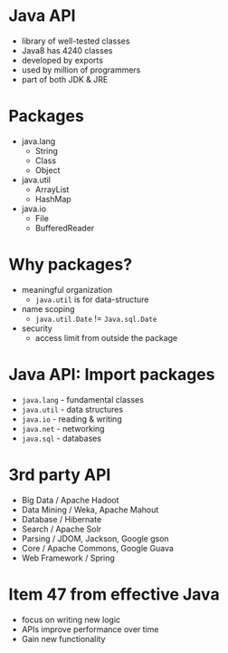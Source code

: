 # Java API

- library of well-tested classes
- Java8 has 4240 classes
- developed by exports
- used by million of programmers
- part of both JDK & JRE

# Packages

- java.lang
  - String
  - Class
  - Object
- java.util
  - ArrayList
  - HashMap
- java.io
  - File
  - BufferedReader

# Why packages?

- meaningful organization
  - `java.util` is for data-structure
- name scoping
  - `java.util.Date` != `Java.sql.Date`
- security
  - access limit from outside the package

# Java API: Import packages

- `java.lang` - fundamental classes
- `java.util` - data structures
- `java.io` - reading & writing
- `java.net` - networking
- `java.sql` - databases

# 3rd party API

- Big Data / Apache Hadoot
- Data Mining / Weka, Apache Mahout
- Database / Hibernate
- Search / Apache Solr
- Parsing / JDOM, Jackson, Google gson
- Core / Apache Commons, Google Guava
- Web Framework / Spring

# Item 47 from effective Java

- focus on writing new logic
- APIs improve performance over time
- Gain new functionality
